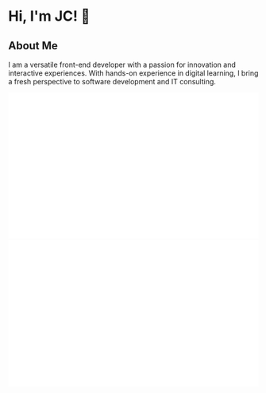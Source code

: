 # Hi, I'm JC! 👋

## About Me
I am a versatile front-end developer with a passion for innovation and interactive experiences. With hands-on experience in digital learning, I bring a fresh perspective to software development and IT consulting.

<a href="https://github.com/realjck/github-stats">
<img src="https://github.com/realjck/github-stats/blob/master/generated/overview.svg" />
<img src="https://github.com/realjck/github-stats/blob/master/generated/languages.svg" />
</a>
